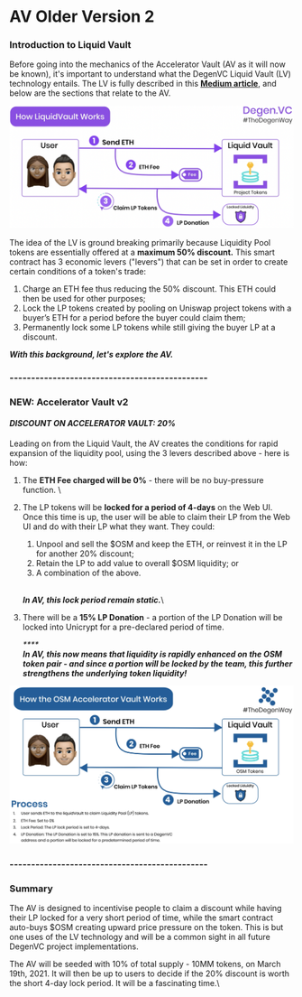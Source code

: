 # AV Older Version 2

### Introduction to Liquid Vault

Before going into the mechanics of the Accelerator Vault (AV as it will now be known), it's important to understand what the DegenVC Liquid Vault (LV) technology entails. The LV is fully described in this [**Medium article**](https://medium.com/degen-vc/liquid-vault-248779b58cfe), and below are the sections that relate to the AV.

![](<../../../.gitbook/assets/image (3).png>)

The idea of the LV is ground breaking primarily because Liquidity Pool tokens are essentially offered at a **maximum 50% discount.** This smart contract has 3 economic levers ("levers") that can be set in order to create certain conditions of a token's trade:

1. Charge an ETH fee thus reducing the 50% discount. This ETH could then be used for other purposes;
2. Lock the LP tokens created by pooling on Uniswap project tokens with a buyer’s ETH for a period before the buyer could claim them;
3. Permanently lock some LP tokens while still giving the buyer LP at a discount.

_**With this background, let's explore the AV.**_

### ----------------------------------------------

### NEW: Accelerator Vault v2

#### _**DISCOUNT ON ACCELERATOR VAULT: 20%**_

Leading on from the Liquid Vault, the AV creates the conditions for rapid expansion of the liquidity pool, using the 3 levers described above - here is how:

1. The **ETH Fee charged will be 0%** - there will be no buy-pressure function. \

2.  The LP tokens will be **locked for a period of 4-days** on the Web UI. Once this time is up, the user will be able to claim their LP from the Web UI and do with their LP what they want. They could:

    1. Unpool and sell the $OSM and keep the ETH, or reinvest it in the LP for another 20% discount;
    2. Retain the LP to add value to overall $OSM liquidity; or
    3. A combination of the above.&#x20;

    \
    _**In AV, this lock period remain static.**_\

3.  There will be a **15% LP Donation** - a portion of the LP Donation will be locked into Unicrypt for a pre-declared period of time. &#x20;

    _****_\
    _**In AV, this now means that liquidity is rapidly enhanced on the OSM token pair - and since a portion will be locked by the team, this further strengthens the underlying token liquidity!**_

![](<../../../.gitbook/assets/image (6).png>)

### ----------------------------------------------

### Summary

The AV is designed to incentivise people to claim a discount while having their LP locked for a very short period of time, while the smart contract auto-buys $OSM creating upward price pressure on the token. This is but one uses of the LV technology and will be a common sight in all future DegenVC project implementations. &#x20;

The AV will be seeded with 10% of total supply - 10MM tokens, on March 19th, 2021. It will then be up to users to decide if the 20% discount is worth the short 4-day lock  period. It will be a fascinating time.\
